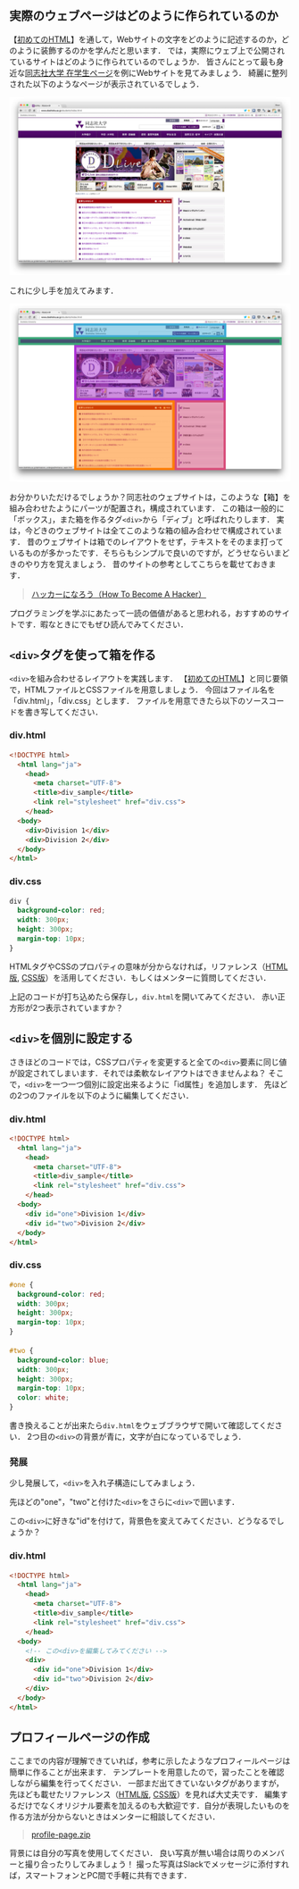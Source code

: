 ## 実際のウェブページはどのように作られているのか

【[初めてのHTML](helloworld.md)】を通して，Webサイトの文字をどのように記述するのか，どのように装飾するのかを学んだと思います．
では，実際にウェブ上で公開されているサイトはどのように作られているのでしょうか．
皆さんにとって最も身近な[同志社大学 在学生ページ](http://www.doshisha.ac.jp/students/index.html)を例にWebサイトを見てみましょう．
綺麗に整列された以下のようなページが表示されているでしょう．

![doshisha.png](images/profile/doshisha.png)

これに少し手を加えてみます．

![doshisha_div.png](images/profile/doshisha_div.png)

お分かりいただけるでしょうか？同志社のウェブサイトは，このような【箱】を組み合わせたようにパーツが配置され，構成されています．
この箱は一般的に「ボックス」，また箱を作るタグ```<div>```から「ディブ」と呼ばれたりします．
実は，今どきのウェブサイトは全てこのような箱の組み合わせで構成されています．
昔のウェブサイトは箱でのレイアウトをせず，テキストをそのまま打っているものが多かったです．そちらもシンプルで良いのですが，どうせならいまどきのやり方を覚えましょう．
昔のサイトの参考としてこちらを載せておきます．

> [ハッカーになろう（How To Become A Hacker）](http://cruel.org/freeware/hacker.html)

プログラミングを学ぶにあたって一読の価値があると思われる，おすすめのサイトです．暇なときにでもぜひ読んでみてください．
 
## ```<div>```タグを使って箱を作る

```<div>```を組み合わせるレイアウトを実践します．
【[初めてのHTML](helloworld.md)】と同じ要領で，HTMLファイルとCSSファイルを用意しましょう．
今回はファイル名を「div.html」，「div.css」とします．
ファイルを用意できたら以下のソースコードを書き写してください．

### div.html

```html
<!DOCTYPE html>
  <html lang="ja">
    <head>
      <meta charset="UTF-8">
      <title>div_sample</title>
      <link rel="stylesheet" href="div.css">
    </head>
  <body>
    <div>Division 1</div>
    <div>Division 2</div>
  </body>
</html>
```

### div.css

```css
div {
  background-color: red;
  width: 300px;
  height: 300px;
  margin-top: 10px;
}
```

HTMLタグやCSSのプロパティの意味が分からなければ，リファレンス（[HTML版](./../../common/html-reference.md), [CSS版](./../../common/css-reference.md)）を活用してください．もしくはメンターに質問してください．

上記のコードが打ち込めたら保存し，`div.html`を開いてみてください．
赤い正方形が2つ表示されていますか？

## ```<div>```を個別に設定する

さきほどのコードでは，CSSプロパティを変更すると全ての```<div>```要素に同じ値が設定されてしまいます．それでは柔軟なレイアウトはできませんよね？
そこで，```<div>```を一つ一つ個別に設定出来るように「id属性」を追加します．
先ほどの2つのファイルを以下のように編集してください．

### div.html

```html
<!DOCTYPE html>
  <html lang="ja">
    <head>
      <meta charset="UTF-8">
      <title>div_sample</title>
      <link rel="stylesheet" href="div.css">
    </head>
  <body>
    <div id="one">Division 1</div>
    <div id="two">Division 2</div>
  </body>
</html>
```

### div.css

```css
#one {
  background-color: red;
  width: 300px;
  height: 300px;
  margin-top: 10px;
}

#two {
  background-color: blue;
  width: 300px;
  height: 300px;
  margin-top: 10px;
  color: white;
}
```

書き換えることが出来たら`div.html`をウェブブラウザで開いて確認してください．
2つ目の```<div>```の背景が青に，文字が白になっているでしょう．

### 発展

少し発展して，```<div>```を入れ子構造にしてみましょう．

先ほどの"one"，"two"と付けた```<div>```をさらに```<div>```で囲います．

この```<div>```に好きな"id"を付けて，背景色を変えてみてください．どうなるでしょうか？

### div.html

```html
<!DOCTYPE html>
  <html lang="ja">
    <head>
      <meta charset="UTF-8">
      <title>div_sample</title>
      <link rel="stylesheet" href="div.css">
    </head>
  <body>
    <!-- この<div>を編集してみてください -->
    <div>
      <div id="one">Division 1</div>
      <div id="two">Division 2</div>
    </div>
  </body>
</html>
```

## プロフィールページの作成

ここまでの内容が理解できていれば，参考に示したようなプロフィールページは簡単に作ることが出来ます．
テンプレートを用意したので，習ったことを確認しながら編集を行ってください．
一部まだ出てきていないタグがありますが，先ほども載せたリファレンス（[HTML版](./../../common/html_reference.md), [CSS版](./../../common/css_reference.md)）を見れば大丈夫です．
編集するだけでなくオリジナル要素を加えるのも大歓迎です．自分が表現したいものを作る方法が分からないときはメンターに相談してください．

> [profile-page.zip](sample/profile-page.zip?raw=true)

背景には自分の写真を使用してください．
良い写真が無い場合は周りのメンバーと撮り合ったりしてみましょう！
撮った写真はSlackでメッセージに添付すれば，スマートフォンとPC間で手軽に共有できます．
